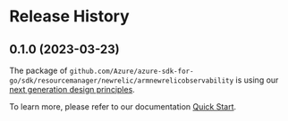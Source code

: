 # Release History

## 0.1.0 (2023-03-23)

The package of `github.com/Azure/azure-sdk-for-go/sdk/resourcemanager/newrelic/armnewrelicobservability` is using our [next generation design principles](https://azure.github.io/azure-sdk/general_introduction.html).

To learn more, please refer to our documentation [Quick Start](https://aka.ms/azsdk/go/mgmt).